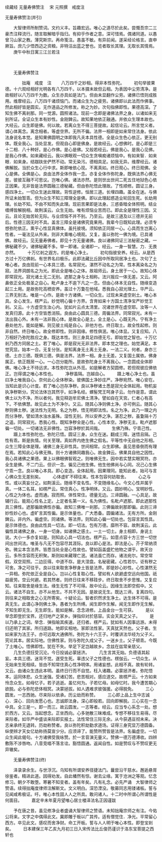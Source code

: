 续藏经   无量寿佛赞注
　宋 元照撰　戒度注

 无量寿佛赞注(并引)

　　大智律师所制赞词。文约义丰。旨趣宏远。唯心之道尽於此矣。尝慨吾宗二三豪杰注释流行。随言取解暗乎指归。有抑乎作者之意。深可惜焉。偶诸同道。以愚曾习山家之教。薄究斯宗。再命笺注。愚虽不敏。有异前闻。遂采经论格言。直申厥旨。庶几少悟西迈之资粮。非特沽出蓝之誉也。览者取长其理。无取长其情焉。
　　庚午中秋日寓三江兰若注

　　 

　　无量寿佛赞注

　　　　拙庵　戒度　注
　　八万四千之妙相。得非本性弥陀。
　　初句举彼果德。十六观经相好光明各有八万四千。以本摄末故但云相。为表因中尘劳清净。是故相好以八万四千为数。众生亦具如是法门。但由未显翻作尘劳。诸佛已悟则成胜用。维摩经云。八万四千诸烦恼门。而诸众生为之疲劳。诸佛即以此法而作佛事。然此相好皆是圆实。无作道品之所修发。称之为妙。次句指佛即性。果德高深。了知生佛不离剎那。同一觉源。圆照诸法。现前一念即是诸佛法界之身。以诸如来无别所证。全证众生本有妙性。金刚錍云。故知果地依正融通。并依众生理本故也。大经云。众生即是佛。何以故。若离众生不得三菩提故。起信论云。所言觉义者。谓心体离念。离念相者。等虚空界。无所不徧。法界一相即是如来常住法身。依此法身说名本觉。是知果佛圆明之体即我凡夫本具性德。全是众生色心依正。更无别体。既全我心。当处显发。但观自心即是佛身。是故经云。心想佛时。是心即是三十二相．八十种好。是心作佛。是心是佛。又般若经云。佛是我心。是我心见佛。是我心作佛。如来藏经云。我以佛眼观一切众生贪嗔痴诸烦恼中。有如来智．如来眼．如来身。结跏趺坐俨然不动。常无染污。德相具足。如我无异。维摩经云。诸佛解脱。当於众生心行中求。斯即唯依心现。不离真如。终日观心。终日观佛。全心是佛。全佛是心。良由法界全体作我一念。亦复全体作弥陀身。既俱法界心佛无差。彼彼互融不可思议。岂唯心佛。诸法亦然。是则世出世间二死五住地狱色心依正因果。无非皆是法界圆融三德秘藏。但由弥陀悟此理故。了性顺修。圆证三身。感四净土。一切众生迷此理故。背性逆修。恒居三道。长埋四趣。虽全在迷。与佛所证未始暂乖。但为众生不知三障理全是佛。即以此理起惑造业轮回生死。长劫用理。长劫不知。不由不知而失此理。现前苦果即是法身。三惑昏暗全体照明。结业缠缚皆解脱相。故荆溪云。众生无始。唯有烦恼业苦而已。即此全是理性三因。又云。且论无始苦轮无际。与业烦恼不并不别。乃至云。是故三道及以三德并无前后。性德三因无时不具。盖言三障全是诸佛究竟果用。我辈今日既知此理。必须专想弥陀依正。熏乎心性显真佛体。虽托彼境。须知依正同居一心。心具而生岂离心性者。一毫法见从外来。则非大乘唯心境观。又复。虽以弥陀一佛为境。已具诸佛。故经云。见无量寿佛者。即见十方无量诸佛。良以诸佛同证三法秘密之藏。一佛秘藏不少。诸佛秘藏不多。举一即诸。全诸即一。经云。一身一智慧。力．无畏亦然。
　　十万亿剎之遐方。的是唯心净土。
　　初句指彼安养。经云。从是西方过十万亿佛剎。有世界名曰极乐。此即法藏比丘因中所取同居净土也。次句了土唯心者。良由现前一心本具三德。名常寂光。湛然不动名之为常。性本离染名之为寂。法界洞朗名之为光。即此全是唯心之体。故祖师云。身土居于一心。故知心体即常寂光。寂光诸土无二无别。遮那之身与土相称。法兴报应一体无差。又云。阿鼻依正全处极圣之自心。毗卢身土不逾下凡之一念。但由心体本无自性。随缘变造起三土用。是故弥陀高栖安养。虽过十万敻在他域。悉我自心寂光理土。华严云。三界无别法。唯是一心作。是故十方诸佛。一切众生。过现未来虚空剎土。唯心本具。全心发生。楞严云。妙觉明心徧十方界。含育如来十方国土清净宝严妙觉王剎。又云。十方虚空生汝心内。犹如片云点太清里。况诸世界在虚空耶。汝等一人发真归源。此十方空皆悉消殒。良由此心圆具三德。周徧法界。同常寂光。未有一法出我心外。未有一法非我心体。是故全心是土。全土是心。心既无外。宁有净土悬处他方。能如是解。则见彼土纯是自心。非他方也。终日取土。故全性起修。则非自然。终日唯心。故全修即性。则非因缘。修性俱泯。唯心体显。又复应知。八万相好乃弥陀胜应之身。既达本性。则三身具足四德无亏。即始觉之智也。十万亿剎乃西方同居之土。若了唯心。即是寂光无非法界。即本觉之理也。始觉满足。本觉究显。始本一合。无复分张。是知离身无土离土无身。一法二义。何者。身亦三德。土亦三德。既俱三德。俱是法界。法界一相。身土无差。又复国土属依。佛身属正。依正既居一心。一心岂分能所。是故弥陀身土不离我心。一念圆成全体即佛。唯心净土不待远求。本性弥陀岂从外觅。如是解者方契圆修。若但观彼应佛依正。岂得谓之唯心本性也。
　　净秽虽隔。岂越自心。
　　蹑上唯心净土也。虽曰净土唯我自心。奈何此心全体秽染。彼佛国土净妙庄严。净秽宛然。唯心安在。当知此是识心计度。若了唯心岂存净秽。良以净秽诸土悉是寂光全体起用。物机妄执净秽斯分。究论法体岂其然乎。如净名经。螺髻梵王呵身子云。勿作是意。谓此佛土以为不净。所以者何。我见释迦牟尼佛土清净。譬如自在天宫。仁者心有高下。不依佛慧。故见此土为不净尔。又云。随其心净则佛土净。亦可例云。随其心秽则佛土秽。迷法性为无明。名之为秽。悟无明即法性。名之为净。此乃一理之内而分净秽。譬如清水浊水虽殊。湿性无别。所以安养之净。湛忍之秽。虽敻隔十万之遥。同常寂光。悉我心性。既知净秽全是心性。心性本空。净秽无主。毗卢遮那徧一切处。一切诸法无非佛性。岂容净秽於其间哉。
　　生佛乃殊。宁乖己性。
　　蹑上本性弥陀也。弥陀已悟。圆证三身。众生在迷。翻成三障。迷悟且隔。己性有乖。斯是执情。何关至理。真如界内绝生佛之假名。平等性中无自他之形相。众生三障全体是理。诸佛三身无非性具。世间相常。众生即佛。虽见思昏倒而有理在焉。若知此心与佛无殊。则十方诸佛同趣我心。故金錍云。佛果具自他之因性。我心具诸佛之果德。果上以佛眼佛智观之。则唯佛无生。因中若实慧实眼冥符。亦全生是佛。不二门云。但识一念。徧见己他生佛。他生他佛尚与心同。况己心生佛宁乖一念。良以唯心本具。即心变造。全体起用。因果理同。能知此者。始可与言心佛众生无差别矣。
　　心体虚旷不碍往来。性本包容何妨取舍。
　　心之与性。或以真妄分之。如荆溪云。随缘不变名性。不变随缘名心。今文心性并属乎真。一体二名耳。如楞严云。常住真心。性净明体。又云。圆妙明心。宝明妙性。心性之为体也。虚而通。寂而照。体性常住。德量无边。三谛圆融。一心具足。故辅行云。能观心性名上定。上定者名第一义。名为佛性。名毗卢遮那。即此遮那性具三佛性。遮那徧故佛性亦徧。故知三佛唯一剎那。三佛徧故剎那即徧。此则三谛妙性妙心也。虚旷言其性徧。是示体量也。广大悉备。圆徧诸法。无有方所。金刚錍云。非内外。徧虚空。同诸佛。等法界。则知此心徧一切处也。包容言其性具。是示体德也。良由此性具一切法。即一切法。包有万德。靡所不容。故荆溪云。此徧性具诸佛之身。一身一切身。如诸佛之感土。一土一切土。身土相即。身说土说。大小一多亦复如是。则知此心具一切法也。楞严云。如意点容十方三世一切世间出世间法。唯圣与凡无不包容尽其涯际。良以即心是法。即法是心。芥子常纳须弥。微尘本含法界。皆悉当处全是心性故也。譬如函盖盛贮他物之谓乎。故天台云。多所含容而无积聚。斯则如来藏理亡泯。诸法虽亡而存。诸法宛尔。常空常假。双空双照。二边叵得。中道不存。是大涅盘。名秘密藏。心性若尔。讵有秽之可舍。净之可往乎。良以往来取舍净秽身土皆是法界。即是妙心妙性。心性湛然无一异相。弥陀依正全是自心。岂以心性复取心性。譬如有人欲避虚空远向他国。祇益疲劳。空云何避。若其然者。则终日往来不移跬步。终日取舍不步思惟。又复应知。往来取舍是缘生法。缘生无性了不可得。故中论云。因缘生法即空假中。又云。诸法不自生。亦不从他生。不共不无因。是故说无生。既达三谛。复离四句。则往来之相取舍之心无所寄矣。十疑论云。智者炽然求生净土。达生体不可得。是真无生。此谓心净则佛土净。愚者为生所缚。闻生即作生解。闻无生即作无生解。不知生即无生。无生即生。能如是解。念念进修。上品金台一生可获。
　　是以举念即登於宝界。还归地产之家乡。弹指仰对於慈容。实会天真之父子。
　　是以乃承上之词。举念．弹指喻其疾速。还归者。楞严云。犹如有人因事远游。未得归还明了其家。所归道路。地即实相地。家即法性家。天真犹天然也。父子者。生如来家为法王子。亦可远取大通佛所。弥陀为十六王子。时覆讲法华经为父子义。究论其本。居实际地。住佛性家。则与弥陀久成父子。一迷乡土。父子顿乖。今既了土唯心。悟佛即性。犹在不失。举足下足岂越故乡。念兹在兹常亲慈父。
　　几生负德抂受沉沦。今日投诚必蒙拯济。
　　几生言其无始。负德语其起妄。本具三德。迷背不觉。遂受生死。辜违父子之性德也。楞伽云。一切众生。从无始来生死相续。皆由不知常住真心性净明体。用诸妄想。此相不真。故有轮转。又云。由诸众生违此本明。虽终日行而不自觉。枉入诸趣。必蒙拯济者。弥陀悟本。运同体悲。众生迷强。受诸幻苦。悲苦相对。感应道交。故楞严云。十方如来怜念众生。如母忆子。若子逃逝。虽忆何为。子若忆母。如母忆时。我今遭苦期心欲脱。必与弥陀悲体相冥。决蒙拯拔。如人遇难求彼强援。必得脱免。
　　三心圆发。一志西驰。尽来际以依承。历尘劫而称赞。
　　三心即上品上生中志诚心．深心．回向发愿心也。志诚即法身。深心即般若。回向即解脱。三心实在一念中具。全三是一。即一而三。故云圆发。一志等者。经云。应当专心系念一处。想於西方。又云。当起想念。正坐西向。心多驰散三昧难成。专想不移往生易得。尽来际者。如华严中盛谈来际即实报土。法性常住三际无余。从今获遇亘彻未来。决志亲承终无退转。历劫称赞者。良以弥陀积劫勤求道场。证得三身究显万德圆备。纵使辨才天女亿劫称扬莫宣少分。应须谛了。能赞所赞皆是法界。名徧虚空。一切众生闻此偈句。十方诸佛受我咏赞。於一言音演无量义。赞佛一德万德溥收。四辨敷陈不涉唇吻。八音竞唱不落言诠。豁悟圆通。返闻自性。如是赞叹与不赞叹更无异辙矣。

　　无量寿佛赞注(终)


　　泽录录余生。与世浮沉。乌知有所谓安养径捷法门。曩尝沿干慈水。邂逅悬胥徐鉴者。精进此道。因得劝发。自此幡然有惊。谢去尘缘。寓于沧洲之等观。忆念修习。朝夕不敢堕。寒暑不知变者。盖有年矣。凡有礼念。必先严诵　大智律师之赞语。续得拙庵度律师注解斯文。文义明白。深恐湮没。敬募同志用镂诸板。誓与见闻咸希极证。吁。唯心本性固人人之所具。敢问诸人。十二时中所谓心所谓性是何面目。
　　嘉定辛未年夏月望唯心居士楼泽法名正因谨跋



　　予在唐之昔。虽见修净业者盛诵大智律师之赞语。未知拙庵宗师之有注。今佑公将来。文字之中偶得此文。冀即雕于板以广其传。适有僧觉住．净光。平常留心西方。卒见此文。感叹而舍净财。命工开板。誓与人人明于唯心本性。即登宝剎矣。
　　日本建保三年乙亥九月初三日入宋传法比丘俊芿谨识于洛东宝菩提之西轩也
